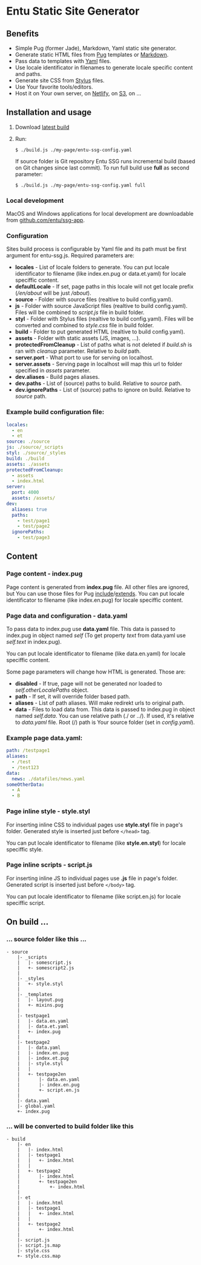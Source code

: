 # Entu Static Site Generator

## Benefits

- Simple Pug (former Jade), Markdown, Yaml static site generator.
- Generate static HTML files from [Pug](https://pugjs.org) templates or [Markdown](https://en.wikipedia.org/wiki/Markdown).
- Pass data to templates with [Yaml](http://yaml.org) files.
- Use locale identificator in filenames to generate locale specific content and paths.
- Generate site CSS from [Stylus](http://stylus-lang.com) files.
- Use Your favorite tools/editors.
- Host it on Your own server, on [Netlify](https://www.netlify.com), on [S3](https://aws.amazon.com/s3/), on ...


## Installation and usage

1. Download [latest build](https://github.com/entu/entu-ssg/releases/latest)
2. Run:
    ```shell
    $ ./build.js ./my-page/entu-ssg-config.yaml
    ```

    If source folder is Git repository Entu SSG runs incremental build (based on Git changes since last commit). To run full build use **full** as second parameter:
    ```shell
    $ ./build.js ./my-page/entu-ssg-config.yaml full
    ```

### Local development

MacOS and Windows applications for local development are downloadable from [github.com/entu/ssg-app](https://github.com/entu/ssg-app/releases/latest).

### Configuration

Sites build process is configurable by Yaml file and its path must be first argument for entu-ssg.js. Required parameters are:

- __locales__ - List of locale folders to generate. You can put locale identificator to filename (like index.en.pug or data.et.yaml) for locale speciffic content.
- __defaultLocale__ - If set, page paths in this locale will not get locale prefix (_/en/about_ will be just _/about_).
- __source__ - Folder with source files (realtive to build config.yaml).
- __js__ - Folder with source JavaScript files (realtive to build config.yaml). Files will be combined to _script.js_ file in build folder.
- __styl__ - Folder with Stylus files (realtive to build config.yaml). Files will be converted and combined to _style.css_ file in build folder.
- __build__ - Folder to put generated HTML (realtive to build config.yaml).
- __assets__ - Folder with static assets (JS, images, ...).
- __protectedFromCleanup__ - List of paths what is not deleted if _build.sh_ is ran with _cleanup_ parameter. Relative to _build_ path.
- __server.port__ - What port to use for serving on localhost.
- __server.assets__ - Serving page in localhost will map this url to folder specified in _assets_ parameter.
- __dev.aliases__ - Build pages aliases.
- __dev.paths__ - List of (source) paths to build. Relative to _source_ path.
- __dev.ignorePaths__ - List of (source) paths to ignore on build. Relative to _source_ path.

### Example build configuration file:

```yaml
locales:
  - en
  - et
source: ./source
js: ./source/_scripts
styl: ./source/_styles
build: ./build
assets: ./assets
protectedFromCleanup:
  - assets
  - index.html
server:
  port: 4000
  assets: /assets/
dev:
  aliases: true
  paths:
    - test/page1
    - test/page2
  ignorePaths:
    - test/page3
```


## Content

### Page content - index.pug

Page content is generated from __index.pug__ file. All other files are ignored, but You can use those files for Pug [include](https://pugjs.org/language/includes.html)/[extends](https://pugjs.org/language/inheritance.html). You can put locale identificator to filename (like index.en.pug) for locale speciffic content.

### Page data and configuration - data.yaml

To pass data to index.pug use __data.yaml__ file. This data is passed to index.pug in object named _self_ (To get property _text_ from data.yaml use _self.text_ in index.pug).

You can put locale identificator to filename (like data.en.yaml) for locale speciffic content.

Some page parameters will change how HTML is generated. Those are:
- __disabled__ - If true, page will not be generated nor loaded to _self.otherLocalePaths_ object.
- __path__ - If set, it will override folder based path.
- __aliases__ - List of path aliases. Will make redirekt urls to original path.
- __data__ - Files to load data from. This data is passed to index.pug in object named _self.data_. You can use relative path (./ or ../). If used, it's relative to _data.yaml_ file. Root (/) path is Your source folder (set in _config.yaml_).

### Example page data.yaml:

```yaml
path: /testpage1
aliases:
  - /test
  - /test123
data:
  news: ./datafiles/news.yaml
someOtherData:
  - A
  - B
```

### Page inline style - style.styl

For inserting inline CSS to individual pages use __style.styl__ file in page's folder. Generated style is inserted just before `</head>` tag.

You can put locale identificator to filename (like __style.en.styl__) for locale speciffic style.

### Page inline scripts - script.js

For inserting inline JS to individual pages use __.js__ file in page's folder. Generated script is inserted just before `</body>` tag.

You can put locale identificator to filename (like script.en.js) for locale speciffic script.

## On build ...

### ... source folder like this ...

```
- source
    |- _scripts
    |   |- somescript.js
    |   +- somescript2.js
    |
    |- _styles
    |   +- style.styl
    |
    |- _templates
    |   |- layout.pug
    |   +- mixins.pug
    |
    |- testpage1
    |   |- data.en.yaml
    |   |- data.et.yaml
    |   +- index.pug
    |
    |- testpage2
    |   |- data.yaml
    |   |- index.en.pug
    |   |- index.et.pug
    |   |- style.styl
    |   |
    |   +- testpage2en
    |       |- data.en.yaml
    |       |- index.en.pug
    |       +- script.en.js
    |
    |- data.yaml
    |- global.yaml
    +- index.pug
```

### ... will be converted to build folder like this

```
- build
    |- en
    |   |- index.html
    |   |- testpage1
    |   |   +- index.html
    |   |
    |   +- testpage2
    |       |- index.html
    |       +- testpage2en
    |           +- index.html
    |
    |- et
    |   |- index.html
    |   |- testpage1
    |   |   +- index.html
    |   |
    |   +- testpage2
    |       +- index.html
    |
    |- script.js
    |- script.js.map
    |- style.css
    +- style.css.map
```
